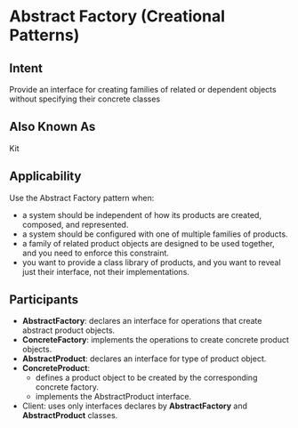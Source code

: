 # Abstract Factory (Creational Patterns)


## Intent

Provide an interface for creating families of related or dependent objects without specifying their concrete classes

## Also Known As
Kit


## Applicability

Use the Abstract Factory pattern when:

* a system should be independent of how its products are created, composed, and represented.
* a system should be configured with one of multiple families of products.
* a family of related product objects are designed to be used together, and you need to enforce this constraint.
* you want to provide a class library of products, and you want to reveal just their interface, not their implementations.

## Participants


* **AbstractFactory**: declares an interface for operations that create abstract product objects.
* **ConcreteFactory**: implements the operations to create concrete product objects.
* **AbstractProduct**: declares an interface for type of product object.
* **ConcreteProduct**: 
  * defines a product object to be created by the corresponding concrete factory.
  * implements the AbstractProduct interface.
* Client: uses only interfaces declares by **AbstractFactory** and **AbstractProduct** classes.